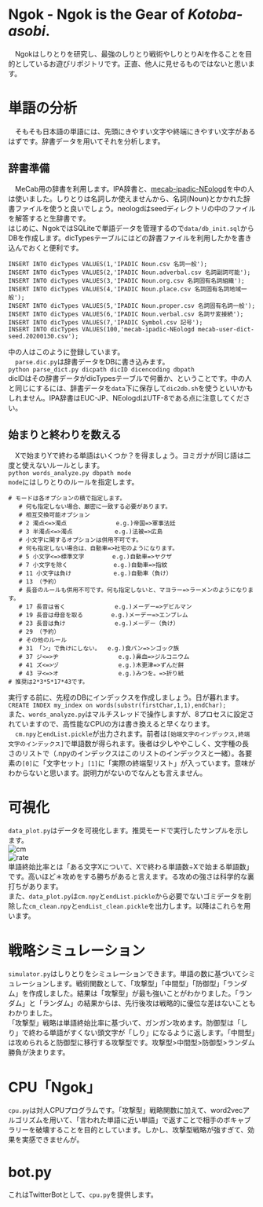 # Ngok - Ngok is the Gear of *Kotoba-asobi*.
　Ngokはしりとりを研究し、最強のしりとり戦術やしりとりAIを作ることを目的としているお遊びリポジトリです。正直、他人に見せるものではないと思います。
# 単語の分析
　そもそも日本語の単語には、先頭にきやすい文字や終端にきやすい文字があるはずです。辞書データを用いてそれを分析します。
## 辞書準備
　MeCab用の辞書を利用します。IPA辞書と、[mecab-ipadic-NEologd](https://github.com/neologd/mecab-ipadic-neologd)を中の人は使いました。しりとりは名詞しか使えませんから、名詞(Noun)とかかれた辞書ファイルを使うと良いでしょう。neologdはseedディレクトリの中のファイルを解答すると生辞書です。  
 はじめに、NgokではSQLiteで単語データを管理するので```data/db_init.sql```からDBを作成します。dicTypesテーブルにはどの辞書ファイルを利用したかを書き込んでおくと便利です。
```
INSERT INTO dicTypes VALUES(1,'IPADIC Noun.csv 名詞一般');
INSERT INTO dicTypes VALUES(2,'IPADIC Noun.adverbal.csv 名詞副詞可能');
INSERT INTO dicTypes VALUES(3,'IPADIC Noun.org.csv 名詞固有名詞組織');
INSERT INTO dicTypes VALUES(4,'IPADIC Noun.place.csv 名詞固有名詞地域一般');
INSERT INTO dicTypes VALUES(5,'IPADIC Noun.proper.csv 名詞固有名詞一般');
INSERT INTO dicTypes VALUES(6,'IPADIC Noun.verbal.csv 名詞サ変接続');
INSERT INTO dicTypes VALUES(7,'IPADIC Symbol.csv 記号');
INSERT INTO dicTypes VALUES(100,'mecab-ipadic-NEologd mecab-user-dict-seed.20200130.csv');
```
中の人はこのように登録しています。  
　```parse.dic.py```は辞書データをDBに書き込みます。  
 `python parse_dict.py dicpath dicID dicencoding dbpath`  
 dicIDはその辞書データがdicTypesテーブルで何番か、ということです。中の人と同じにするには、辞書データを```data```下に保存して```dic2db.sh```を使うといいかもしれません。IPA辞書はEUC-JP、NEologdはUTF-8である点に注意してください。
## 始まりと終わりを数える
　Xで始まりYで終わる単語はいくつか？を得ましょう。ヨミガナが同じ語は二度と使えないルールとします。  
 `python words_analyze.py dbpath mode`  
 ```mode```にはしりとりのルールを指定します。
 ```
 # モードは各オプションの積で指定します。
    # 何も指定しない場合、厳密に一致する必要があります。    
    # 相互交換可能オプション
    # 2 濁点<=>濁点              e.g.)帝国=>軍事法廷
    # 3 半濁点<=>濁点            e.g.)法被=>広島
    # 小文字に関するオプションは併用不可です。
    # 何も指定しない場合は、自動車=>社宅のようになります。
    # 5 小文字<=>標準文字        e.g.)自動車=>ヤクザ               
    # 7 小文字を除く             e.g.)自動車=>指紋
    # 11 小文字は負け            e.g.)自動車（負け）
    # 13 （予約）
    # 長音のルールも併用不可です。何も指定しないと、マヨラー=>ラーメンのようになります。
    # 17 長音は省く              e.g.)メーデー=>デビルマン
    # 19 長音は母音を取る        e.g.)メーデー=>エンブレム
    # 23 長音は負け              e.g.)メーデー（負け）
    # 29 （予約）
    # その他のルール
    # 31 「ン」で負けにしない。  e.g.)食パン=>ンゴック族
    # 37 ジ<=>ヂ                 e.g.)鼻血=>ジルコニウム
    # 41 ズ<=>ヅ                 e.g.)木更津=>ずんだ餅
    # 43 ヲ<=>オ                 e.g.)みつを。=>折り紙
# 推奨は2*3*5*17*43です。
```
実行する前に、先程のDBにインデックスを作成しましょう。日が暮れます。  
``` CREATE INDEX my_index on words(substr(firstChar,1,1),endChar); ```  
また、```words_analyze.py```はマルチスレッドで操作しますが、8プロセスに設定されていますので、高性能なCPUの方は書き換えると早くなります。  
　`cm.npy`と`endList.pickle`が出力されます。前者は`[始端文字のインデックス,終端文字のインデックス]`で単語数が得られます。後者は少しややこしく、文字種の長さのリストで（.npyのインデックスはこのリストのインデックスと一緒）。各要素の`[0]`に「文字セット」`[1]`に「実際の終端型リスト」が入っています。意味がわからないと思います。説明力がないのでなんとも言えません。
# 可視化
```data_plot.py```はデータを可視化します。推奨モードで実行したサンプルを示します。  
![cm](https://github.com/comradeKamoKamo/Ngok/blob/dev/output_21930/cm.png?raw=true)  
![rate](https://github.com/comradeKamoKamo/Ngok/blob/dev/output_21930/rate.png?raw=true)  
単語終始比率とは「ある文字Xについて、Xで終わる単語数÷Xで始まる単語数」です。高いほど＊攻めをする勝ちがあると言えます。る攻めの強さは科学的な裏打ちがあります。  
また、```data_plot.py```は`cm.npy`と`endList.pickle`から必要でないゴミデータを削除した`cm_clean.npy`と`endList_clean.pickle`を出力します。以降はこれらを用います。
# 戦略シミュレーション
```simulator.py```はしりとりをシミュレーションできます。単語の数に基づいてシミュレーションします。戦術関数として、「攻撃型」「中間型」「防御型」「ランダム」を作成しました。結果は「攻撃型」が最も強いことがわかりました。「ランダム」と「ランダム」の結果からは、先行後攻は戦略的に優位な差はないこともわかりました。  
「攻撃型」戦略は単語終始比率に基づいて、ガンガン攻めます。防御型は「しり」で終わる単語がすくない頭文字が「しり」になるように返します。「中間型」は攻められると防御型に移行する攻撃型です。攻撃型>中間型>防御型>ランダム勝負が決まります。
# CPU「Ngok」
```cpu.py```は対人CPUプログラムです。「攻撃型」戦略関数に加えて、word2vecアルゴリズムを用いて、「言われた単語に近い単語」で返すことで相手のボキャブラリーを破壊することを目的としています。しかし、攻撃型戦略が強すぎて、効果を実感できませんが。
# bot.py
これはTwitterBotとして、`cpu.py`を提供します。
